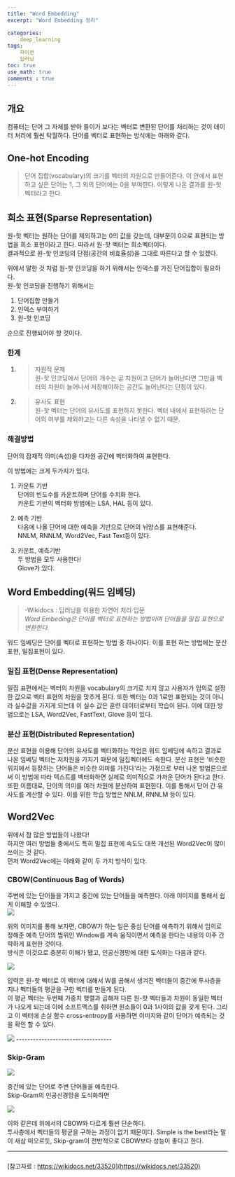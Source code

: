 ```yaml
---
title: "Word Embedding"
excerpt: "Word Embedding 정리"

categories:
    deep_learning
tags:
    파이썬
    딥러닝
toc: true
use_math: true
comments : true
---
```

## 개요  
컴퓨터는 단어 그 자체를 받아 들이기 보다는 벡터로 변환된 단어를 처리하는 것이 데이터 처리에 훨씬 탁월하다. 단어를 벡터로 표현하는 방식에는 아래와 같다. 


## One-hot Encoding  
>단어 집합(vocabulary)의 크기를 벡터의 차원으로 만들어준다. 이 안에서 표현하고 싶은 단어는 1, 그 외의 단어에는 0을 부여한다. 이렇게 나온 결과를 원-핫 벡터라고 한다.  

## 희소 표현(Sparse Representation)  
원-핫 벡터는 원하는 단어를 제외하고는 0의 값을 갖는데, 대부분이 0으로 표현되는 방법을 희소 표현이라고 한다. 따라서 원-핫 벡터는 희소벡터이다.  
결과적으로 원-핫 인코딩의 단점(공간의 비효율성)을 그대로 따른다고 할 수 있겠다.

위에서 말한 것 처럼 원-핫 인코딩을 하기 위해서는 인덱스를 가진 단어집합이 필요하다.  
원-핫 인코딩을 진행하기 위해서는  
1. 단어집합 만들기
2. 인덱스 부여하기
3. 원-핫 인코딩  

순으로 진행되어야 할 것이다.

### 한계  
1. > 자원적 문제  
원-핫 인코딩에서 단어의 개수는 곧 차원이고 단어가 늘어난다면 그만큼 벡터의 차원이 늘어나서 저장해야하는 공간도 늘어난다는 단점이 있다.  
2. > 유사도 표현  
원-핫 벡터는 단어의 유사도를 표현하지 못한다. 벡터 내에서 표현하려는 단어의 여부를 제외하고는 다른 속성을 나타낼 수 없기 때문.  

### 해결방법  
단어의 잠재적 의미(속성)을 다차원 공간에 벡터화하여 표현한다.  

이 방법에는 크게 두가지가 있다.  
1. 카운트 기반  
단어의 빈도수를 카운트하며 단어를 수치화 한다.  
카운트 기반의 벡터화 방법에는 LSA, HAL 등이 있다.  

2. 예측 기반  
다음에 나올 단어에 대한 예측을 기반으로 단어의 뉘앙스를 표현해준다.  
NNLM, RNNLM, Word2Vec, Fast Text등이 있다.  

3. 카운트, 예측기반  
두 방법을 모두 사용한다!  
Glove가 있다.  

## Word Embedding(워드 임베딩)
> -Wikidocs : 딥러닝을 이용한 자연어 처리 입문  
>_Word Embeding은 단어를 벡터로 표현하는 방법이며 단어들을 밀집 표현으로 변환한다._

워드 임베딩은 단어를 벡터로 표현하는 방법 중 하나이다. 이를 표현 하는 방법에는 분산표현, 밀집표현이 있다.


### 밀집 표현(Dense Representation) 

밀집 표편에서는 벡터의 차원을 vocabulary의 크기로 치지 않고 사용자가 임의로 설정한 값으로 벡터 표현의 차원을 맞추게 된다. 또한 벡터는 0과 1로만 표현되는 것이 아니라 실수값을 가지게 되는데 이 실수 값은 훈련 데이터로부터 학습이 된다. 이에 대한 방법으로는 LSA, Word2Vec, FastText, Glove 등이 있다.

### 분산 표현(Distributed Representation)  
분산 표현을 이용해 단어의 유사도를 벡터화하는 작업은 워드 임베딩에 속하고 결과로 나온 임베딩 벡터는 저차원을 가지기 때문에 밀집벡터에도 속한다.
분산 표현은 '비슷한 위치에서 등장하는 단어들은 비슷한 의미를 가진다'라는 가정으로 부터 나온 방법론으로써 이 방법에 따라 텍스트를 벡터화하면 실제로 의미적으로 가까운 단어가 된다고 한다. 또한 이름대로, 단어의 의미를 여러 차원에 분산하여 표현한다. 이를 통해서 단어 간 유사도를 계산할 수 있다. 이를 위한 학습 방법은 NNLM, RNNLM 등이 있다.
  
## Word2Vec  
위에서 참 많은 방법들이 나왔다!  
하지만 여러 방법들 중에서도 특히 밀집 표현에 속도도 대폭 개선된 Word2Vec이 많이 쓰이는 것 같다.  
먼저 Word2Vec에는 아래와 같이 두 가지 방식이 있다.  

### CBOW(Continuous Bag of Words)
주변에 있는 단어들을 가지고 중간에 있는 단어들을 예측한다. 아래 이미지를 통해서 쉽게 이해할 수 있었다.  
<img src = "../../assets/images/Embedding/CBOW.png">   

위의 이미지를 통해 보자면, CBOW가 하는 일은 중심 단어를 예측하기 위해서 임의로 정해준 예측 단어의 범위인 Window를 계속 움직이면서 예측을 한다는 내용의 아주 간략하게 표현한 것이다.  
방식은 이것으로 충분히 이해가 됐고, 인공신경망에 대한 도식화는 다음과 같다.  

<img src = "../../assets/images/Embedding/CBOW2.png">  

입력은 원-핫 벡터로 이 벡터에 대해서 W를 곱해서 생겨진 벡터들이 중간에 투사층을 지나 벡터들의 평균을 구한 벡터를 만들게 된다.  
이 평균 벡터는 두번째 가중치 행렬과 곱해져 다른 원-핫 벡터들과 차원이 동일한 벡터가 나오게 되는데 이에 소프트맥스를 취하면 원소들이 0과 1사이의 값을 갖게 된다. 그리고 이 벡터에 손실 함수 cross-entropy를 사용하면 이미지와 같이 단어가 예측되는 것을 확인 할 수 있다.  

<img src = "../../assets/images/Embedding/CBOW3.png">
----------------------------------  

### Skip-Gram  
<img src = "../../assets/images/Embedding/skip.png">  

중간에 있는 단어로 주변 단어들을 예측한다.  
Skip-Gram의 인공신경망을 도식화하면  

<img src = "../../assets/images/Embedding/skip2.png">  

이와 같은데 위에서의 CBOW와 다르게 훨씬 단순하다.  
투사층에서 벡터들의 평균을 구하는 과정이 없기 때문이다. Simple is the best라는 말이 새삼 떠오르듯, Skip-gram이 전반적으로 CBOW보다 성능이 좋다고 한다. 

--------------------------------------------------------------------------------------------
###
[참고자료 : https://wikidocs.net/33520](https://wikidocs.net/33520)






 
